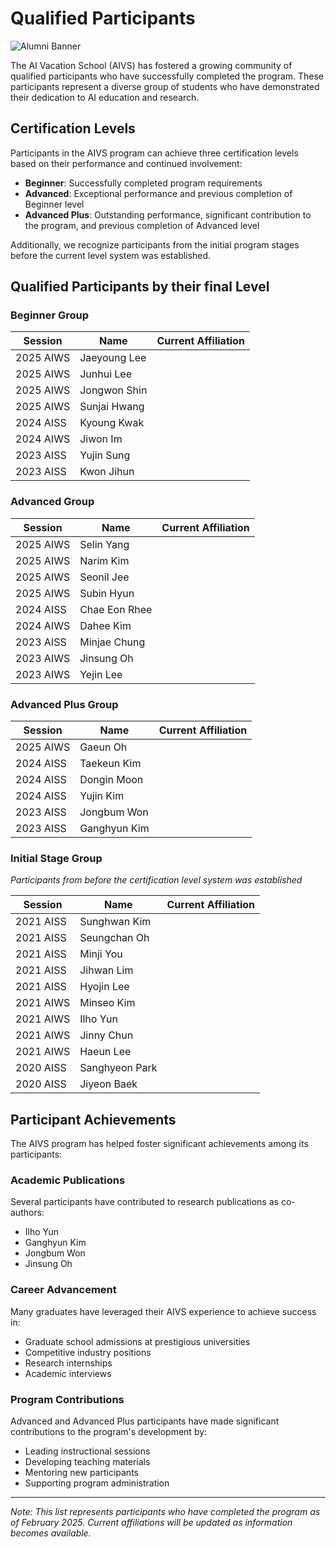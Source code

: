 # Qualified Participants

![Alumni Banner](assets/alumni_banner.png)

The AI Vacation School (AIVS) has fostered a growing community of qualified participants who have successfully completed the program. These participants represent a diverse group of students who have demonstrated their dedication to AI education and research.

## Certification Levels

Participants in the AIVS program can achieve three certification levels based on their performance and continued involvement:

- **Beginner**: Successfully completed program requirements
- **Advanced**: Exceptional performance and previous completion of Beginner level
- **Advanced Plus**: Outstanding performance, significant contribution to the program, and previous completion of Advanced level

Additionally, we recognize participants from the initial program stages before the current level system was established.

## Qualified Participants by their final Level

### Beginner Group

| Session | Name | Current Affiliation |
|---------|------|---------------------|
| 2025 AIWS | Jaeyoung Lee | |
| 2025 AIWS | Junhui Lee | |
| 2025 AIWS | Jongwon Shin | |
| 2025 AIWS | Sunjai Hwang | |
| 2024 AISS | Kyoung Kwak | |
| 2024 AIWS | Jiwon Im | |
| 2023 AISS | Yujin Sung | |
| 2023 AISS | Kwon Jihun | |

### Advanced Group

| Session | Name | Current Affiliation |
|---------|------|---------------------|
| 2025 AIWS | Selin Yang | |
| 2025 AIWS | Narim Kim | |
| 2025 AIWS | Seonil Jee | |
| 2025 AIWS | Subin Hyun | |
| 2024 AISS | Chae Eon Rhee | |
| 2024 AIWS | Dahee Kim | |
| 2023 AISS | Minjae Chung | |
| 2023 AIWS | Jinsung Oh | |
| 2023 AIWS | Yejin Lee | |

### Advanced Plus Group

| Session | Name | Current Affiliation |
|---------|------|---------------------|
| 2025 AIWS | Gaeun Oh | |
| 2024 AISS | Taekeun Kim | |
| 2024 AISS | Dongin Moon | |
| 2024 AISS | Yujin Kim | |
| 2023 AISS | Jongbum Won | |
| 2023 AISS | Ganghyun Kim | |

### Initial Stage Group

*Participants from before the certification level system was established*

| Session | Name | Current Affiliation |
|---------|------|---------------------|
| 2021 AISS | Sunghwan Kim | |
| 2021 AISS | Seungchan Oh | |
| 2021 AISS | Minji You | |
| 2021 AISS | Jihwan Lim | |
| 2021 AISS | Hyojin Lee | |
| 2021 AIWS | Minseo Kim | |
| 2021 AIWS | Ilho Yun | |
| 2021 AIWS | Jinny Chun | |
| 2021 AIWS | Haeun Lee | |
| 2020 AISS | Sanghyeon Park | |
| 2020 AISS | Jiyeon Baek | |

## Participant Achievements

The AIVS program has helped foster significant achievements among its participants:

### Academic Publications

Several participants have contributed to research publications as co-authors:
- Ilho Yun
- Ganghyun Kim
- Jongbum Won
- Jinsung Oh

### Career Advancement

Many graduates have leveraged their AIVS experience to achieve success in:
- Graduate school admissions at prestigious universities
- Competitive industry positions
- Research internships
- Academic interviews

### Program Contributions

Advanced and Advanced Plus participants have made significant contributions to the program's development by:
- Leading instructional sessions
- Developing teaching materials
- Mentoring new participants
- Supporting program administration

---

*Note: This list represents participants who have completed the program as of February 2025. Current affiliations will be updated as information becomes available.*
